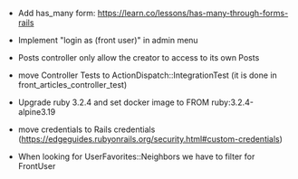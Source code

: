 - Add has_many form: https://learn.co/lessons/has-many-through-forms-rails
- Implement "login as (front user)" in admin menu
- Posts controller only allow the creator to access to its own Posts
- move Controller Tests to ActionDispatch::IntegrationTest (it is done in front_articles_controller_test)
- Upgrade ruby 3.2.4 and set docker image to FROM ruby:3.2.4-alpine3.19
- move credentials to Rails credentials (https://edgeguides.rubyonrails.org/security.html#custom-credentials)

- When looking for UserFavorites::Neighbors we have to filter for FrontUser
